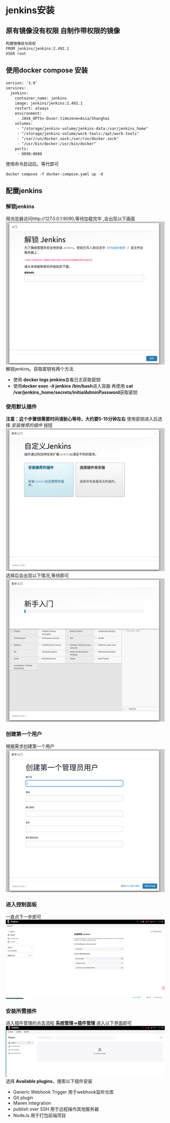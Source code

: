# jenkins安装
## 原有镜像没有权限 自制作带权限的镜像
```
构建镜像给与授权
FROM jenkins/jenkins:2.492.1
USER root
```
## 使用docker compose 安装
```
version: '3.9'
services:
  jenkins:
    container_name: jenkins
    image: jenkins/jenkins:2.492.1
    restart: always
    environment:
     - JAVA_OPTS=-Duser.timezone=Asia/Shanghai
    volumes:
     - "/storage/jenkins-volume/jenkins-data:/var/jenkins_home"
     - "/storage/jenkins-volume/work-tools:/opt/work-tools"
     - "/var/run/docker.sock:/var/run/docker.sock"
     - "/usr/bin/docker:/usr/bin/docker"
    ports:
     - 9090:8080
```
使用命令启动后，等代即可  
```
docker compose -f docker-compose.yaml up -d
```
## 配置jenkins
### 解锁jenkins
用浏览器访问http://127.0.0.1:9090,等待加载完毕 ,会出现以下画面
![](../../image/jenkins-install/0.png)
解锁jenkins。获取密钥有两个方法
- 使用 **docker logs jenkins**查看日志获取密钥
- 使用**docker exec -it jenkins /bin/bash**进入容器 再使用 **cat /var/jenkins_home/secrets/initialAdminPassword**获取密钥
### 使用默认插件
**注意：这个步骤很需要时间请耐心等待，大约要5-15分钟左右**
使用密钥进入后选择 *安装推荐的插件*  按钮
![](../../image/jenkins-install/1.png)
选择后会出现以下情况,等待即可
![](../../image/jenkins-install/2.png)
### 创建第一个用户
根据需求创建第一个用户
![](../../image/jenkins-install/3.png)
### 进入控制面板
一直点下一步即可
![](../../image/jenkins-install/4.png)
### 安装所需插件
进入插件管理的点击流程
**系统管理->插件管理**
进入以下界面即可
![](../../image/jenkins-install/5.png)
选择 **Available plugins**，搜索以下插件安装
- Generic Webhook Trigger 用于webhook监听仓库
- Git plugin 
- Maven Integration
- publish over SSH 用于远程操作其他服务器
- NodeJs 用于打包前端项目